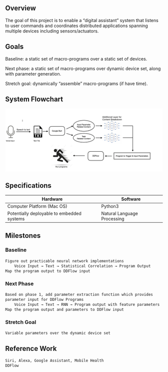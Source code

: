 
## Overview

The goal of this project is to enable a “digital assistant” system that listens to user commands and coordinates distributed applications spanning multiple devices including sensors/actuators.

## Goals


Baseline: a static set of macro-programs over a static set of devices.

Next phase: a static set of macro-programs over dynamic device set, along with parameter generation.

Stretch goal: dynamically “assemble” macro-programs (if have time).


## System Flowchart

![Flowchart](flowchart.png)


## Specifications

| Hardware                                  | Software                      |
| -------                                   | --------                      |
|Computer Platform (Mac OS)                 | Python3                       |
|Potentially deployable to embedded systems | Natural Language Processing   |

## Milestones

### Baseline

    Figure out practicable neural network implementations
        Voice Input → Text → Statistical Correlation → Program Output
    Map the program output to DDFlow input

### Next Phase

    Based on phase 1, add parameter extraction function which provides parameter input for DDFlow Programs
        Voice Input → Text → RNN → Program output with feature parameters 
    Map the program output and parameters to DDFlow input

### Stretch Goal

    Variable parameters over the dynamic device set


## Reference Work
    Siri, Alexa, Google Assistant, Mobile Health
    DDFlow
